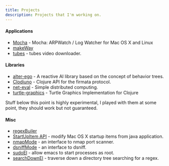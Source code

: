 ```yaml
---
title: Projects
description: Projects that I'm working on.
---
```


#### Applications

 - [Mocha](/mocha.markdown) - Mocha: ARPWatch / Log Watcher for Mac OS X
and Linux 
 - [makeWay](/makeWay.markdown)
 - [tubes](/tubes.markdown) - tubes video downloader.

#### Libraries

 - [alter-ego](/alter-ego.markdown) - A reactive AI library based on the concept of behavior trees.
 - [Clodiuno](/clodiuno.markdown) - Clojure API for the firmata protocol.
 - [net-eval](/net-eval.markdown) - Simple distributed computing.
 - [turtle-graphics](/2010/01/09/a-simple-turtle-graphics-implementation-in-clojure/)  - Turtle Graphics Implementation for Clojure

Stuff below this point is highly experimental, I played with them at
some point, they should work but not guaranteed.

#### Misc
 - [regexBuiler](/regexBuilder.markdown)
 - [StartUpItem API](/startUpItemApi.markdown) - modify Mac OS X startup items from java application.
 - [nmapMode](/nmapMode.markdown)  - an interface to nmap port scanner.
 - [dsniffMode](/dsniffMode.markdown)  - an interface to dsniff.
 - [sudoEl](/sudoEl.markdown) - allow emacs to start processes as root.
 - [searchDownEl](http://github.com/nakkaya/emacs/blob/master/int/searchDown.el) - traverse down a directory tree searching for a regex.
